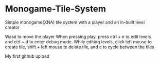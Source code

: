 # Monogame-Tile-System
Simple monogame(XNA) tile system with a player and an in-built level creator

Wasd to move the player
When pressing play, press ctrl + e to edit levels and ctrl + d to enter debug mode.
While editing levels, click left mouse to create tile, shift + left mouse to delete tile, and c to cycle between the tiles

My first github upload
